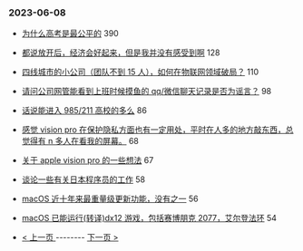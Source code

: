 ### 2023-06-08 
- [为什么高考是最公平的](https://www.v2ex.com/t/946871) 390
- [都说放开后，经济会好起来，但是我并没有感受到啊](https://www.v2ex.com/t/946878) 128
- [四线城市的小公司（团队不到 15 人），如何在物联网领域破局？](https://www.v2ex.com/t/946848) 110
- [请问公司网管能看到上班时候摸鱼的 qq/微信聊天记录是否为谣言？](https://www.v2ex.com/t/946821) 98
- [话说能进入 985/211 高校的多么](https://www.v2ex.com/t/946943) 86
- [感觉 vision pro 在保护隐私方面也有一定用处，平时在人多的地方敲东西，总觉得有 n 多人在看我的屏幕。](https://www.v2ex.com/t/946812) 68
- [关于 apple vision pro 的一些想法](https://www.v2ex.com/t/946766) 67
- [谈论一些有关日本程序员的工作](https://www.v2ex.com/t/946908) 58
- [macOS 近十年来最重量级更新功能，没有之一](https://www.v2ex.com/t/946772) 56
- [macOS 已能运行(转译)dx12 游戏，包括赛博朋克 2077，艾尔登法环](https://www.v2ex.com/t/946749) 54 

- [ < 上一页 ](https://github.com/able8/v2ex-hot-record/blob/master/2023-06-07.md) -------- [ 下一页 > ](https://github.com/able8/v2ex-hot-record/blob/master/2023-06-09.md)